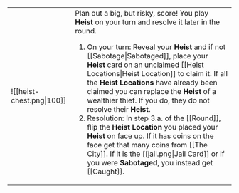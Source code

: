 | | |
|-|-|
|![[heist-chest.png\|100]]|Plan out a big, but risky, score! You play **Heist** on your turn and resolve it later in the round.<ol><li>On your turn: Reveal your **Heist** and if not [[Sabotage\|Sabotaged]], place your **Heist** card on an unclaimed [[Heist Locations\|Heist Location]] to claim it. If all the **Heist Locations** have already been claimed you can replace the **Heist** of a wealthier thief. If you do, they do not resolve their **Heist**.</li><li>Resolution: In step 3.a. of the [[Round]], flip the **Heist Location** you placed your **Heist** on face up. If it has coins on the face get that many coins from [[The City]]. If it is the [[jail.png\|Jail Card]] or if you were **Sabotaged**, you instead get [[Caught]].</li></ol>|
